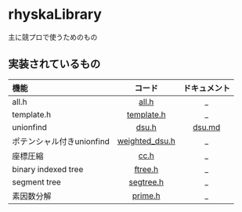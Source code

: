 # rhyskaLibrary
主に競プロで使うためのもの
## 実装されているもの
|機能|コード|ドキュメント|
|:--|:--:|:--:|
|all.h|[all.h](src/all.h)|_|
|template.h|[template.h](src/template.h)|_|
|unionfind|[dsu.h](src/dsu.h)|[dsu.md](docs/dsu.md)|
|ポテンシャル付きunionfind|[weighted_dsu.h](src/weighted_dsu.h)|_|
|座標圧縮|[cc.h](src/cc.h)|_|
|binary indexed tree|[ftree.h](src/ftree.h)|_|
|segment tree|[segtree.h](src/segtree.h)|_|
|素因数分解|[prime.h](src/prime.h)|_|
